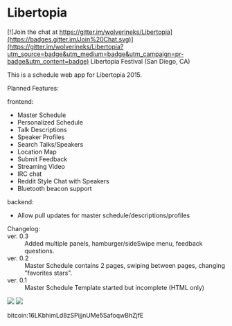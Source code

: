 # Libertopia

[![Join the chat at https://gitter.im/wolverineks/Libertopia](https://badges.gitter.im/Join%20Chat.svg)](https://gitter.im/wolverineks/Libertopia?utm_source=badge&utm_medium=badge&utm_campaign=pr-badge&utm_content=badge)
Libertopia Festival (San Diego, CA)

This is a schedule web app for Libertopia 2015.


Planned Features:

  frontend:
  <ul>
    <li>Master Schedule</li>
    <li>Personalized Schedule</li>
    <li>Talk Descriptions</li>
    <li>Speaker Profiles</li>
    <li>Search Talks/Speakers</li>
    <li>Location Map</li>
    <li>Submit Feedback</li>
    <li>Streaming Video</li>
    <li>IRC chat</li>
    <li>Reddit Style Chat with Speakers</li>
    <li>Bluetooth beacon support</li>
  </ul>
  
  backend:
  <ul>
    <li>Allow pull updates for master schedule/descriptions/profiles</li>
  </ul>
 
<dl> 
  <dh>Changelog:</dh>
    <dt>ver. 0.3</dt>
      <dd>Added multiple panels, hamburger/sideSwipe menu, feedback questions.</dd>
    <dt>ver. 0.2</dt>
      <dd>Master Schedule contains 2 pages, swiping between pages, changing "favorites stars".</dd>
    <dt>ver. 0.1</dt>
      <dd>Master Schedule Template started but incomplete (HTML only)</dt>
</dl>

<img src="https://cloud.githubusercontent.com/assets/8462274/6423207/6c869734-be97-11e4-8fee-e773d5f562ba.png">
<img src="https://cloud.githubusercontent.com/assets/8462274/6423208/706d2660-be97-11e4-81eb-ab7684bfe7d4.png">

bitcoin:16LKbhimLd8zSPijjnUMe5SafoqwBhZjfE
